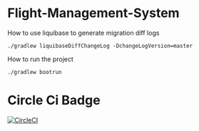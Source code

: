 # Flight-Management-System

How to use liquibase to generate migration diff logs

`./gradlew liquibaseDiffChangeLog -DchangeLogVersion=master`

How to run the project

`./gradlew bootrun`

# Circle Ci Badge

[![CircleCI](https://circleci.com/gh/fascistcoder/Flight-Management-Sytem/tree/master.svg?style=svg)](https://circleci.com/gh/fascistcoder/Flight-Management-Sytem/tree/master)

